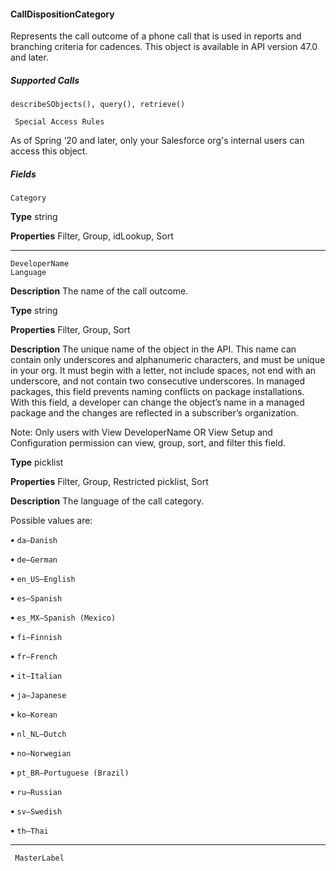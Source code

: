 #### CallDispositionCategory

Represents the call outcome of a phone call that is used in reports and branching criteria for cadences. This object is available in API
version 47.0 and later.

##### Supported Calls
```
describeSObjects(), query(), retrieve()

 Special Access Rules

```
As of Spring ’20 and later, only your Salesforce org's internal users can access this object.

##### Fields

```
Category

```

**Type**
string

**Properties**
Filter, Group, idLookup, Sort


-----

```
DeveloperName
Language

```

**Description**
The name of the call outcome.

**Type**
string

**Properties**
Filter, Group, Sort

**Description**
The unique name of the object in the API. This name can contain only underscores and
alphanumeric characters, and must be unique in your org. It must begin with a letter, not
include spaces, not end with an underscore, and not contain two consecutive underscores.
In managed packages, this field prevents naming conflicts on package installations. With
this field, a developer can change the object’s name in a managed package and the changes
are reflected in a subscriber’s organization.

Note: Only users with View DeveloperName OR View Setup and Configuration
permission can view, group, sort, and filter this field.

**Type**
picklist

**Properties**
Filter, Group, Restricted picklist, Sort

**Description**
The language of the call category.

Possible values are:

**•** `da—Danish`

**•** `de—German`

**•** `en_US—English`

**•** `es—Spanish`

**•** `es_MX—Spanish (Mexico)`

**•** `fi—Finnish`

**•** `fr—French`

**•** `it—Italian`

**•** `ja—Japanese`

**•** `ko—Korean`

**•** `nl_NL—Dutch`

**•** `no—Norwegian`

**•** `pt_BR—Portuguese (Brazil)`

**•** `ru—Russian`

**•** `sv—Swedish`

**•** `th—Thai`


-----

```
 MasterLabel
